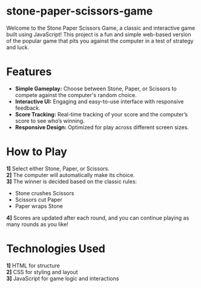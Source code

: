# stone-paper-scissors-game
Welcome to the Stone Paper Scissors Game, a classic and interactive game built using JavaScript! This project is a fun and simple web-based version of the popular game that pits you against the computer in a test of strategy and luck.

# Features
- **Simple Gameplay:** Choose between Stone, Paper, or Scissors to compete against the computer's random choice.  
- **Interactive UI:** Engaging and easy-to-use interface with responsive feedback.        
- **Score Tracking:** Real-time tracking of your score and the computer’s score to see who’s winning.              
- **Responsive Design:** Optimized for play across different screen sizes.  

# How to Play
**1]** Select either Stone, Paper, or Scissors.     
**2]** The computer will automatically make its choice.           
**3]** The winner is decided based on the classic rules:     
  - Stone crushes Scissors    
  - Scissors cut Paper   
  - Paper wraps Stone
    
**4]** Scores are updated after each round, and you can continue playing as many rounds as you like!

# Technologies Used
**1]** HTML for structure     
**2]** CSS for styling and layout     
**3]** JavaScript for game logic and interactions

